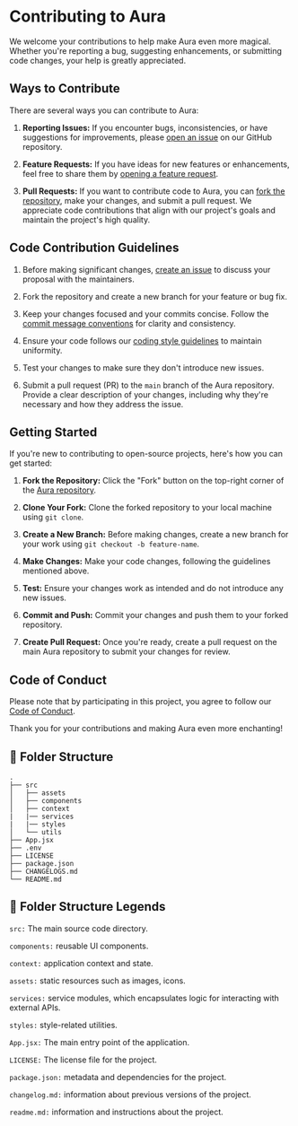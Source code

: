 # Contributing to Aura

 We welcome your contributions to help make Aura even more magical. Whether you're reporting a bug, suggesting enhancements, or submitting code changes, your help is greatly appreciated.

## Ways to Contribute

There are several ways you can contribute to Aura:

1. **Reporting Issues:** If you encounter bugs, inconsistencies, or have suggestions for improvements, please [open an issue](https://github.com/diem0n/aura/issues) on our GitHub repository.

2. **Feature Requests:** If you have ideas for new features or enhancements, feel free to share them by [opening a feature request](https://github.com/diem0n/aura/issues).

3. **Pull Requests:** If you want to contribute code to Aura, you can [fork the repository](https://github.com/diem0n/aura/fork), make your changes, and submit a pull request. We appreciate code contributions that align with our project's goals and maintain the project's high quality.

## Code Contribution Guidelines

1. Before making significant changes, [create an issue](https://github.com/diem0n/aura/issues) to discuss your proposal with the maintainers.

2. Fork the repository and create a new branch for your feature or bug fix.

3. Keep your changes focused and your commits concise. Follow the [commit message conventions](https://www.conventionalcommits.org/) for clarity and consistency.

4. Ensure your code follows our [coding style guidelines](link-to-style-guidelines) to maintain uniformity.

5. Test your changes to make sure they don't introduce new issues.

6. Submit a pull request (PR) to the `main` branch of the Aura repository. Provide a clear description of your changes, including why they're necessary and how they address the issue.

## Getting Started

If you're new to contributing to open-source projects, here's how you can get started:

1. **Fork the Repository:** Click the "Fork" button on the top-right corner of the [Aura repository](https://github.com/diem0n/aura).

2. **Clone Your Fork:** Clone the forked repository to your local machine using `git clone`.

3. **Create a New Branch:** Before making changes, create a new branch for your work using `git checkout -b feature-name`.

4. **Make Changes:** Make your code changes, following the guidelines mentioned above.

5. **Test:** Ensure your changes work as intended and do not introduce any new issues.

6. **Commit and Push:** Commit your changes and push them to your forked repository.

7. **Create Pull Request:** Once you're ready, create a pull request on the main Aura repository to submit your changes for review.

## Code of Conduct

Please note that by participating in this project, you agree to follow our [Code of Conduct](CODEOFCONDUCT.md).

Thank you for your contributions and making Aura even more enchanting!

## 📂 Folder Structure

    .
    ├── src 
    │   ├── assets
    │   ├── components
    │   ├── context
    |   |── services
    |   |── styles
    │   └── utils
    ├── App.jsx
    ├── .env
    ├── LICENSE
    ├── package.json
    ├── CHANGELOGS.md
    └── README.md

## 🚧 Folder Structure Legends

`src:` The main source code directory.

`components:` reusable UI components.

`context:`  application context and state.

`assets:` static resources such as images, icons.

`services:`  service modules, which encapsulates logic for interacting with external APIs.

`styles:` style-related utilities.

`App.jsx:` The main entry point of the application.

`LICENSE:` The license file for the project.

`package.json:`  metadata and dependencies for the project.

`changelog.md:` information about previous versions of the project.

`readme.md:` information and instructions about the project.